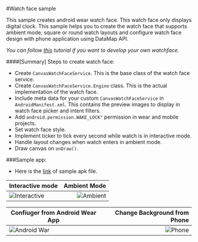 #Watch face sample

This sample creates android wear watch face. This watch face only displays digital clock. 
This sample helps you to create the watch face that supports ambient mode, square or round watch layouts and configure watch face design with phone application using DataMap API.

*You can follow [this](https://catinean.com/2015/03/07/creating-a-watch-face-with-android-wear-api/) tutorial if you want to develop your own watchface.*

####[Summary] Steps to create watch face:
- Create `CanvasWatchFaceService`. This is the base class of the watch face service.
- Create `CanvasWatchFaceService.Engine` class. This is the actual implementation of the watch face.
- Include meta data for your custom `CanvasWatchFaceService` in `AndroidManifest.xml`. This contains the preview images to display in watch face picker and intent filters.
- Add `android.permission.WAKE_LOCK"` permission in wear and mobile projects.
- Set watch face style.
- Implement ticker to tick every second while watch is in interactive mode.
- Handle layout changes when watch enters in ambient mode.
- Draw canvas on `onDraw()`.

###Sample app:
- Here is the [link](https://mega.nz/#!CFYDwZKS!rI-TQexb_wPVl5micqDZgRDRQqGHF1_bXZGnYi5NCw8) of sample apk file.

|      Interactive mode    |  Ambient Mode |
|--------------------------|--------------:|
|![Interactive](https://github.com/kevalpatel2106/android-samples/blob/master/Watchface/assets/screen_1.png)|![Ambient](https://github.com/kevalpatel2106/android-samples/blob/master/Watchface/assets/screen_2.png)|

|Confiuger from Android Wear App    |Change Background from Phone|
|-----------------------------------|---------------------------:|
|![Android War](https://github.com/kevalpatel2106/android-samples/blob/master/Watchface/assets/screen_3.png)|![Phone](https://github.com/kevalpatel2106/android-samples/blob/master/Watchface/assets/screen_4.png)|
